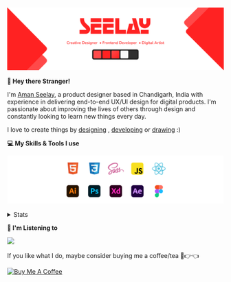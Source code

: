 [![banner](./images/seelay.svg)](https://www.seelay.in)

**👋 Hey there Stranger!**

I'm [Aman Seelay](https://www.seelay.in), a product designer based in Chandigarh, India with experience in delivering end-to-end UX/UI design for digital products. I'm passionate about improving the lives of others through design and constantly looking to learn new things every day.

I love to create things by [designing](https://www.seelay.in/#work) , [developing](https://www.seelay.in/#projects) or [drawing](https://art.seelay.in) :)

**💻 My Skills & Tools I use**

[![banner](./images/skills&tools.svg)](https://www.seelay.in/about)

<details>
  <summary>Stats</summary>

---

<!--START_SECTION:waka-->
![Profile Views](http://img.shields.io/badge/Profile%20Views-3-blue)

**🐱 My GitHub Data** 

> 🏆 267 Contributions in the Year 2022
 > 
> 📦 663.0 kB Used in GitHub's Storage 
 > 
> 💼 Opted to Hire
 > 
> 📜 2 Public Repositories 
 > 
> 🔑 34 Private Repositories  
 > 
**I'm a Night 🦉** 

```text
🌞 Morning    138 commits    ████░░░░░░░░░░░░░░░░░░░░░   16.2% 
🌆 Daytime    133 commits    ████░░░░░░░░░░░░░░░░░░░░░   15.61% 
🌃 Evening    274 commits    ████████░░░░░░░░░░░░░░░░░   32.16% 
🌙 Night      307 commits    █████████░░░░░░░░░░░░░░░░   36.03%

```
📅 **I'm Most Productive on Monday** 

```text
Monday       157 commits    ████░░░░░░░░░░░░░░░░░░░░░   18.43% 
Tuesday      86 commits     ██░░░░░░░░░░░░░░░░░░░░░░░   10.09% 
Wednesday    111 commits    ███░░░░░░░░░░░░░░░░░░░░░░   13.03% 
Thursday     149 commits    ████░░░░░░░░░░░░░░░░░░░░░   17.49% 
Friday       117 commits    ███░░░░░░░░░░░░░░░░░░░░░░   13.73% 
Saturday     108 commits    ███░░░░░░░░░░░░░░░░░░░░░░   12.68% 
Sunday       124 commits    ███░░░░░░░░░░░░░░░░░░░░░░   14.55%

```


📊 **This Week I Spent My Time On** 

```text
⌚︎ Time Zone: Asia/Kolkata

💬 Programming Languages: 
Other                    7 hrs 3 mins        ████████████████████████░   96.81% 
Markdown                 7 mins              ░░░░░░░░░░░░░░░░░░░░░░░░░   1.67% 
JavaScript               6 mins              ░░░░░░░░░░░░░░░░░░░░░░░░░   1.44% 
JSON                     0 secs              ░░░░░░░░░░░░░░░░░░░░░░░░░   0.08%

🔥 Editors: 
Browser                  7 hrs 3 mins        ████████████████████████░   96.81% 
VS Code                  13 mins             ░░░░░░░░░░░░░░░░░░░░░░░░░   3.19%

💻 Operating System: 
Windows                  7 hrs 17 mins       █████████████████████████   100.0%

```

**I Mostly Code in JavaScript** 

```text
JavaScript               27 repos            ███████████████████░░░░░░   77.14% 
TypeScript               8 repos             █████░░░░░░░░░░░░░░░░░░░░   22.86%

```



 Last Updated on 03/09/2022 06:49:53 UTC
<!--END_SECTION:waka-->

---

 </details>

**🎵 I'm Listening to**

<object data="https://now-play.vercel.app/api/generate?uid=7a17a86e-d6b7-43b5-8d9c-1d6dae42a779" >

  <img src="https://now-play.vercel.app/api/generate?uid=7a17a86e-d6b7-43b5-8d9c-1d6dae42a779" />

</object>

If you like what I do, maybe consider buying me a coffee/tea 🥺👉👈

<a href="https://www.buymeacoffee.com/seelay" target="_blank"><img src="https://cdn.buymeacoffee.com/buttons/v2/default-red.png" alt="Buy Me A Coffee" width="150" ></a>
